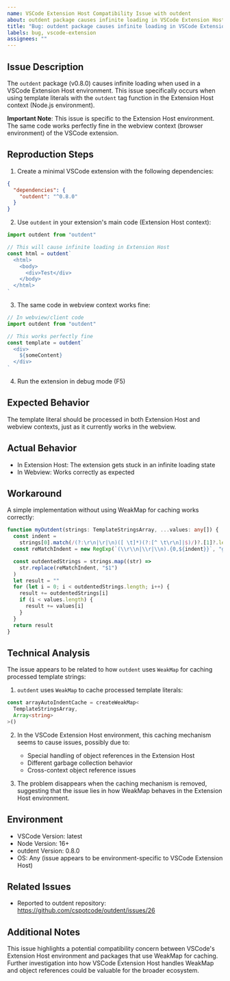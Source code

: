 ```yaml
---
name: VSCode Extension Host Compatibility Issue with outdent
about: outdent package causes infinite loading in VSCode Extension Host environment (but works fine in webview)
title: "Bug: outdent package causes infinite loading in VSCode Extension Host"
labels: bug, vscode-extension
assignees: ""
---
```


## Issue Description

The `outdent` package (v0.8.0) causes infinite loading when used in a VSCode Extension Host environment. This issue specifically occurs when using template literals with the `outdent` tag function in the Extension Host context (Node.js environment).

**Important Note**: This issue is specific to the Extension Host environment. The same code works perfectly fine in the webview context (browser environment) of the VSCode extension.

## Reproduction Steps

1. Create a minimal VSCode extension with the following dependencies:

```json
{
  "dependencies": {
    "outdent": "^0.8.0"
  }
}
```

2. Use `outdent` in your extension's main code (Extension Host context):

```typescript
import outdent from "outdent"

// This will cause infinite loading in Extension Host
const html = outdent`
  <html>
    <body>
      <div>Test</div>
    </body>
  </html>
`
```

3. The same code in webview context works fine:

```typescript
// In webview/client code
import outdent from "outdent"

// This works perfectly fine
const template = outdent`
  <div>
    ${someContent}
  </div>
`
```

4. Run the extension in debug mode (F5)

## Expected Behavior

The template literal should be processed in both Extension Host and webview contexts, just as it currently works in the webview.

## Actual Behavior

- In Extension Host: The extension gets stuck in an infinite loading state
- In Webview: Works correctly as expected

## Workaround

A simple implementation without using WeakMap for caching works correctly:

```typescript
function myOutdent(strings: TemplateStringsArray, ...values: any[]) {
  const indent =
    strings[0].match(/(?:\r\n|\r|\n)([ \t]*)(?:[^ \t\r\n]|$)/)?.[1]?.length || 0
  const reMatchIndent = new RegExp(`(\\r\\n|\\r|\\n).{0,${indent}}`, "g")

  const outdentedStrings = strings.map((str) =>
    str.replace(reMatchIndent, "$1")
  )
  let result = ""
  for (let i = 0; i < outdentedStrings.length; i++) {
    result += outdentedStrings[i]
    if (i < values.length) {
      result += values[i]
    }
  }
  return result
}
```

## Technical Analysis

The issue appears to be related to how `outdent` uses `WeakMap` for caching processed template strings:

1. `outdent` uses `WeakMap` to cache processed template literals:

```typescript
const arrayAutoIndentCache = createWeakMap<
  TemplateStringsArray,
  Array<string>
>()
```

2. In the VSCode Extension Host environment, this caching mechanism seems to cause issues, possibly due to:

   - Special handling of object references in the Extension Host
   - Different garbage collection behavior
   - Cross-context object reference issues

3. The problem disappears when the caching mechanism is removed, suggesting that the issue lies in how WeakMap behaves in the Extension Host environment.

## Environment

- VSCode Version: latest
- Node Version: 16+
- outdent Version: 0.8.0
- OS: Any (issue appears to be environment-specific to VSCode Extension Host)

## Related Issues

- Reported to outdent repository: https://github.com/cspotcode/outdent/issues/26

## Additional Notes

This issue highlights a potential compatibility concern between VSCode's Extension Host environment and packages that use WeakMap for caching. Further investigation into how VSCode Extension Host handles WeakMap and object references could be valuable for the broader ecosystem.
